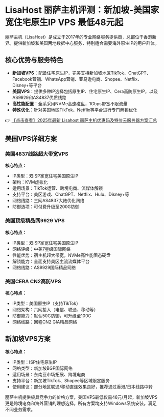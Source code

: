 # LisaHost 丽萨主机评测：新加坡-美国家宽住宅原生IP VPS 最低48元起

丽萨主机（LisaHost）是成立于2017年的专业网络服务提供商，总部位于香港新界。提供新加坡和美国两地数据中心服务，特别适合需要海外原生IP的用户群体。

## 核心优势与服务特色

- **新加坡VPS**：配备住宅原生IP，完美支持新加坡地区TikTok、ChatGPT、Facebook营销、WhatsApp营销、亚马逊电商、Shopee、Netflix、Disney+等平台
- **美国VPS**：提供多种IP选择包括原生IP、住宅原生IP、Cera高防原生IP，以及AS9929和AS4837优质线路
- **高性能配置**：全系采用NVMe高速磁盘，1Gbps带宽不限流量
- **特殊优化**：针对美国地区TikTok、Netflix等平台进行专门解锁优化

👉 [【点击查看】2025年最新 Lisahost 丽萨主机优惠码及特价云服务器方案汇总](https://bit.ly/lisazhuji)

## 美国VPS详细方案

### 美国4837线路超大带宽VPS

**核心特点：**
- IP类型：双ISP家宽住宅美国原生IP
- 架构：KVM虚拟化
- 适用场景：TikTok运营、跨境电商、流媒体解锁
- 支持平台：美区游戏、ChatGPT、Netflix、Hulu、Disney+等
- 网络线路：三网AS4837大陆优化网络
- 防御选项：可付费升级至200G防御

### 美国顶级精品网9929 VPS

**核心特点：**
- IP类型：双ISP家宽住宅美国原生IP
- 网络评级：中美7星级国际网络
- 性能优势：宿主机超大带宽，NVMe高性能固态硬盘
- 解锁能力：全面支持美区主流流媒体平台
- 网络线路：AS9929国际精品网络

### 美国CERA CN2高防VPS

**核心特点：**
- IP类型：美国原生IP（支持TikTok）
- 网络架构：六网接入（电信、联通、移动等）
- 防御能力：默认50G防御，可升级至100G
- 网络线路：回程CN2 GIA精品网络

## 新加坡VPS方案

**核心特点：**
- IP类型：ISP住宅原生IP
- 网络类型：新加坡BGP国际网络
- 适用场景：东南亚市场拓展、跨境电商
- 支持平台：新加坡TikTok、Shopee等区域限定服务
- 使用建议：部分地区联通/移动直连效果良好，推荐通过香港/日本线路中转

丽萨主机提供极具竞争力的价格方案，美国VPS最低仅需48元/月起，新加坡VPS更是跨境电商和海外营销的理想选择。所有方案均支持Windows系统安装，满足不同业务需求。